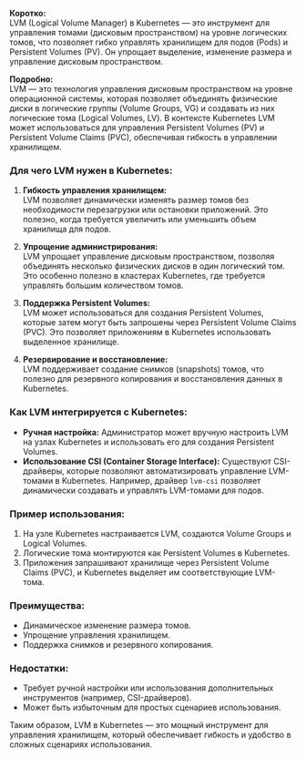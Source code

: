 
**Коротко:**  
LVM (Logical Volume Manager) в Kubernetes — это инструмент для управления томами (дисковым пространством) на уровне логических томов, что позволяет гибко управлять хранилищем для подов (Pods) и Persistent Volumes (PV). Он упрощает выделение, изменение размера и управление дисковым пространством.

**Подробно:**  
LVM — это технология управления дисковым пространством на уровне операционной системы, которая позволяет объединять физические диски в логические группы (Volume Groups, VG) и создавать из них логические тома (Logical Volumes, LV). В контексте Kubernetes LVM может использоваться для управления Persistent Volumes (PV) и Persistent Volume Claims (PVC), обеспечивая гибкость в управлении хранилищем.

### Для чего LVM нужен в Kubernetes:
1. **Гибкость управления хранилищем:**  
   LVM позволяет динамически изменять размер томов без необходимости перезагрузки или остановки приложений. Это полезно, когда требуется увеличить или уменьшить объем хранилища для подов.

2. **Упрощение администрирования:**  
   LVM упрощает управление дисковым пространством, позволяя объединять несколько физических дисков в один логический том. Это особенно полезно в кластерах Kubernetes, где требуется управлять большим количеством томов.

3. **Поддержка Persistent Volumes:**  
   LVM может использоваться для создания Persistent Volumes, которые затем могут быть запрошены через Persistent Volume Claims (PVC). Это позволяет приложениям в Kubernetes использовать выделенное хранилище.

4. **Резервирование и восстановление:**  
   LVM поддерживает создание снимков (snapshots) томов, что полезно для резервного копирования и восстановления данных в Kubernetes.

### Как LVM интегрируется с Kubernetes:
- **Ручная настройка:** Администратор может вручную настроить LVM на узлах Kubernetes и использовать его для создания Persistent Volumes.
- **Использование CSI (Container Storage Interface):** Существуют CSI-драйверы, которые позволяют автоматизировать управление LVM-томами в Kubernetes. Например, драйвер `lvm-csi` позволяет динамически создавать и управлять LVM-томами для подов.

### Пример использования:
1. На узле Kubernetes настраивается LVM, создаются Volume Groups и Logical Volumes.
2. Логические тома монтируются как Persistent Volumes в Kubernetes.
3. Приложения запрашивают хранилище через Persistent Volume Claims (PVC), и Kubernetes выделяет им соответствующие LVM-тома.

### Преимущества:
- Динамическое изменение размера томов.
- Упрощение управления хранилищем.
- Поддержка снимков и резервного копирования.

### Недостатки:
- Требует ручной настройки или использования дополнительных инструментов (например, CSI-драйверов).
- Может быть избыточным для простых сценариев использования.

Таким образом, LVM в Kubernetes — это мощный инструмент для управления хранилищем, который обеспечивает гибкость и удобство в сложных сценариях использования.